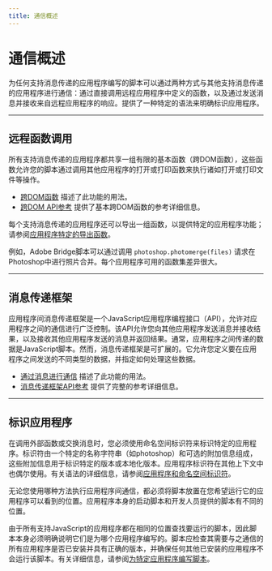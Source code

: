 ```yaml
---
title: 通信概述
---
```

# 通信概述

为任何支持消息传递的应用程序编写的脚本可以通过两种方式与其他支持消息传递的应用程序进行通信：通过直接调用远程应用程序中定义的函数，以及通过发送消息并接收来自远程应用程序的响应。提供了一种特定的语法来明确标识应用程序。

---

## 远程函数调用

所有支持消息传递的应用程序都共享一组有限的基本函数（跨DOM函数），这些函数允许您的脚本通过调用其他应用程序的打开或打印函数来执行诸如打开或打印文件等操作。

- [跨DOM函数](../cross-dom-functions) 描述了此功能的用法。
- [跨DOM API参考](cross-dom-functions.md#cross-dom-api-reference) 提供了基本跨DOM函数的参考详细信息。

每个支持消息传递的应用程序还可以导出一组函数，以提供特定的应用程序功能；请参阅[应用程序特定的导出函数](cross-dom-functions.md#application-specific-exported-functions)。

例如，Adobe Bridge脚本可以通过调用 `photoshop.photomerge(files)` 请求在Photoshop中进行照片合并。每个应用程序可用的函数集差异很大。

---

## 消息传递框架

应用程序间消息传递框架是一个JavaScript应用程序编程接口（API），允许对应用程序之间的通信进行广泛控制。该API允许您向其他应用程序发送消息并接收结果，以及接收其他应用程序发送的消息并返回结果。通常，应用程序之间传递的数据是JavaScript脚本。然而，消息传递框架是可扩展的。它允许您定义要在应用程序之间发送的不同类型的数据，并指定如何处理这些数据。

- [通过消息进行通信](../communicating-through-messages) 描述了此功能的用法。
- [消息传递框架API参考](../messaging-framework-api-reference) 提供了完整的参考详细信息。

---

## 标识应用程序

在调用外部函数或交换消息时，您必须使用命名空间标识符来标识特定的应用程序。标识符由一个特定的名称字符串（如photoshop）和可选的附加信息组成，这些附加信息用于标识特定的版本或本地化版本。应用程序标识符在其他上下文中也偶尔使用。有关语法的详细信息，请参阅[应用程序和命名空间标识符](../application-and-namespace-specifiers)。

无论您使用哪种方法执行应用程序间通信，都必须将脚本放置在您希望运行它的应用程序可以看到的位置。应用程序本身的启动脚本和开发人员提供的脚本有不同的位置。

由于所有支持JavaScript的应用程序都在相同的位置查找要运行的脚本，因此脚本本身必须明确说明它们是为哪个应用程序编写的。脚本应检查其需要与之通信的所有应用程序是否已安装并具有正确的版本，并确保任何其他已安装的应用程序不会运行该脚本。有关详细信息，请参阅[为特定应用程序编写脚本](../../introduction/scripting-for-specific-applications)。